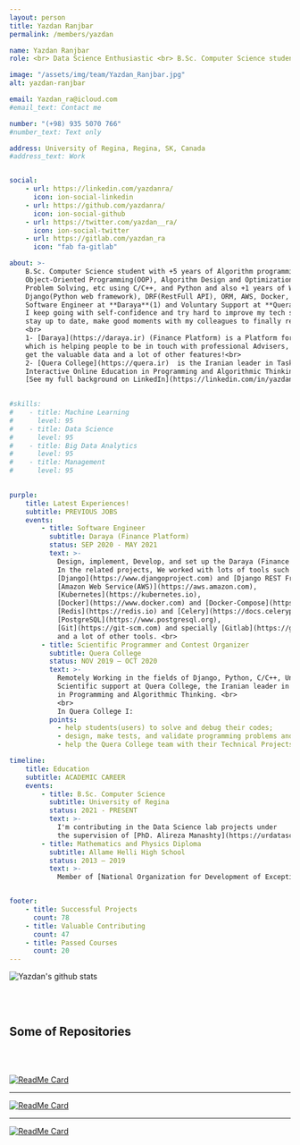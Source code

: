 ```yaml
---
layout: person
title: Yazdan Ranjbar
permalink: /members/yazdan

name: Yazdan Ranjbar
role: <br> Data Science Enthusiastic <br> B.Sc. Computer Science student <br> Software Engineer

image: "/assets/img/team/Yazdan_Ranjbar.jpg"
alt: yazdan-ranjbar

email: Yazdan_ra@icloud.com
#email_text: Contact me

number: "(+98) 935 5070 766"
#number_text: Text only

address: University of Regina, Regina, SK, Canada
#address_text: Work


social:
    - url: https://linkedin.com/yazdanra/
      icon: ion-social-linkedin
    - url: https://github.com/yazdanra/
      icon: ion-social-github
    - url: https://twitter.com/yazdan__ra/
      icon: ion-social-twitter
    - url: https://gitlab.com/yazdan_ra
      icon: "fab fa-gitlab"

about: >-
    B.Sc. Computer Science student with +5 years of Algorithm programming experience includes 
    Object-Oriented Programming(OOP), Algorithm Design and Optimization, Graph Theory, Number Theory, 
    Problem Solving, etc using C/C++, and Python and also +1 years of Web Development experience using 
    Django(Python web framework), DRF(RestFull API), ORM, AWS, Docker, etc.<br>
    Software Engineer at **Daraya**(1) and Voluntary Support at **Quera College**(2).<br>
    I keep going with self-confidence and try hard to improve my tech skills and soft skills, learn new things, and 
    stay up to date, make good moments with my colleagues to finally reach the best results in our services and products.<br>
    <br>
    1- [Daraya](https://daraya.ir) (Finance Platform) is a Platform for the Several Markets Such as Stocks(Bourse)
    which is helping people to be in touch with professional Advisers, Monitor their selected markets and stocks; 
    get the valuable data and a lot of other features!<br>
    2- [Quera College](https://quera.ir)  is the Iranian leader in Task-Oriented and 
    Interactive Online Education in Programming and Algorithmic Thinking.<br>
    [See my full background on LinkedIn](https://linkedin.com/in/yazdanra)
 

#skills:
#    - title: Machine Learning
#      level: 95
#    - title: Data Science
#      level: 95
#    - title: Big Data Analytics
#      level: 95
#    - title: Management
#      level: 95
      

purple:
    title: Latest Experiences!
    subtitle: PREVIOUS JOBS
    events:
        - title: Software Engineer
          subtitle: Daraya (Finance Platform)
          status: SEP 2020 - MAY 2021
          text: >-
            Design, implement, Develop, and set up the Daraya (Finance Platform) Back-end side. Mentoring the <br>
            In the related projects, We worked with lots of tools such as 
            [Django](https://www.djangoproject.com) and [Django REST Framework(DRF)](https://www.django-rest-framework.org), 
            [Amazon Web Service(AWS)](https://aws.amazon.com), 
            [Kubernetes](https://kubernetes.io),
            [Docker](https://www.docker.com) and [Docker-Compose](https://docs.docker.com/compose/),
            [Redis](https://redis.io) and [Celery](https://docs.celeryproject.org/en/stable/),
            [PostgreSQL](https://www.postgresql.org),
            [Git](https://git-scm.com) and specially [Gitlab](https://gitlab.com);
            and a lot of other tools. <br>
        - title: Scientific Programmer and Contest Organizer
          subtitle: Quera College
          status: NOV 2019 – OCT 2020
          text: >- 
            Remotely Working in the fields of Django, Python, C/C++, Unit Test, and etc.<br>
            Scientific support at Quera College, the Iranian leader in Task-Oriented and Interactive Online Education 
            in Programming and Algorithmic Thinking. <br>
            <br>
            In Quera College I:
          points:
            - help students(users) to solve and debug their codes;
            - design, make tests, and validate programming problems and programming contest organizer;
            - help the Quera College team with their Technical Projects. Project Management and Review their Merge Requests, Technical Issues.

timeline:
    title: Education
    subtitle: ACADEMIC CAREER
    events:
        - title: B.Sc. Computer Science
          subtitle: University of Regina
          status: 2021 - PRESENT
          text: >-
            I'm contributing in the Data Science lab projects under 
            the supervision of [PhD. Alireza Manashty](https://urdatascience.ca/members/alireza).
        - title: Mathematics and Physics Diploma
          subtitle: Allame Helli High School 
          status: 2013 – 2019
          text: >-
            Member of [National Organization for Development of Exceptional Talents](https://en.wikipedia.org/wiki/National_Organization_for_Development_of_Exceptional_Talents) (NODET)


footer:
    - title: Successful Projects
      count: 78
    - title: Valuable Contributing
      count: 47
    - title: Passed Courses
      count: 20
---
```


![Yazdan's github stats](https://github-readme-stats.vercel.app/api?username=yazdanra&count_private=true&show_icons=true)

<br><br>
## **Some of Repositories**
<br><br>

[![ReadMe Card](https://github-readme-stats.vercel.app/api/pin/?username=yazdanra&repo=django-itelegram)](https://github.com/yazdanra/django-itelegram) 

---

[![ReadMe Card](https://github-readme-stats.vercel.app/api/pin/?username=yazdanra&repo=pytse-client)](https://github.com/yazdanra/pytse-client)

---

[![ReadMe Card](https://github-readme-stats.vercel.app/api/pin/?username=querateam&repo=django-qsessions)](https://github.com/querateam/django-qsessions)

